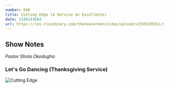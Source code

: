 ```yaml
---
number: 048
title: Cutting Edge (A Service on Excellence)
date: 1549193684
url: https://res.cloudinary.com/thenewsermon/video/upload/v1549195911/messages/Cutting_Edge_-_Pastor_Adetowun_Adekoya.mp3
---
```


## Show Notes
_Pastor Shola Okodugha_

### Let's Go Dancing (Thanksgiving Service)

![Cutting Edge](https://res.cloudinary.com/thenewsermon/image/upload/v1549196545/sermon%20display%20pictures/image1.png)